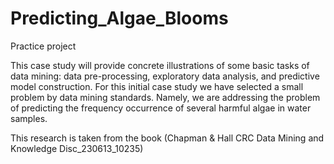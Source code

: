 # Predicting_Algae_Blooms
Practice project

This case study will provide concrete illustrations of some basic tasks of data mining:
data pre-processing, exploratory data analysis, and predictive model construction. For this
initial case study we have selected a small problem by data mining standards. Namely, we
are addressing the problem of predicting the frequency occurrence of several harmful algae
in water samples.

This research is taken from the book (Chapman & Hall CRC Data Mining and Knowledge Disc_230613_10235)
